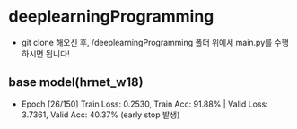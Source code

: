 # deeplearningProgramming
* git clone 해오신 후, /deeplearningProgramming 폴더 위에서 main.py를 수행하시면 됩니다!

## base model(hrnet_w18)
* Epoch [26/150] Train Loss: 0.2530, Train Acc: 91.88% | Valid Loss: 3.7361, Valid Acc: 40.37% (early stop 발생)